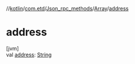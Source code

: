 //[kotlin](../../../../index.md)/[com.etd](../../index.md)/[Json_rpc_methods](../index.md)/[Array](index.md)/[address](address.md)

# address

[jvm]\
val [address](address.md): [String](https://kotlinlang.org/api/latest/jvm/stdlib/kotlin/-string/index.html)

